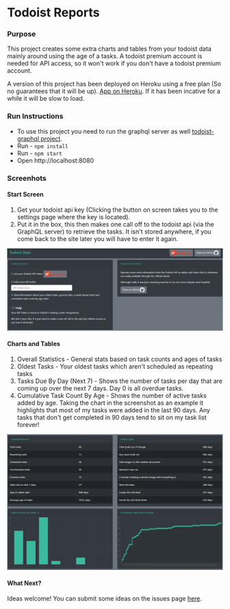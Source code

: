 # Todoist Reports

### Purpose
This project creates some extra charts and tables from your todoist data mainly around using the age of a tasks. A todoist premium account is needed for API access, so it won't work if you don't have a todoist premium account.  

A version of this project has been deployed on Heroku using a free plan (So no guarantees that it will be up).
[App on Heroku](https://floating-ocean-88421.herokuapp.com/).
If it has been incative for a while it will be slow to load.

### Run Instructions
* To use this project you need to run the graphql server as well [todoist-graphql project](https://github.com/neallclark/todoist-graphql).
* Run - ```npm install```
* Run - ```npm start```
* Open http://localhost:8080

### Screenhots
#### Start Screen

1. Get your todoist api key (Clicking the button on screen takes you to the settings page where the key is located).
1. Put it in the box, this then makes one call off to the todoist api (via the GraphQL server) to retrieve the tasks. It isn't stored anywhere, if you come back to the site later you will have to enter it again.

![Start Screen](https://raw.githubusercontent.com/neallclark/todoist-reports/master/documentation/start-screen.png)

#### Charts and Tables

1. Overall Statistics - General stats based on task counts and ages of tasks
1. Oldest Tasks - Your oldest tasks which aren't scheduled as repeating tasks
1. Tasks Due By Day (Next 7) - Shows the number of tasks per day that are coming up over the next 7 days. Day 0 is all overdue tasks.
1. Cumulative Task Count By Age - Shows the number of active tasks added by age. Taking the chart in the screenshot as an example it highlights that most of my tasks were added in the last 90 days. Any tasks that don't get completed in 90 days tend to sit on my task list forever!

![Charts](https://raw.githubusercontent.com/neallclark/todoist-reports/master/documentation/tables-and-charts.png)

#### What Next?
Ideas welcome! You can submit some ideas on the issues page [here](https://github.com/neallclark/todoist-reports/issues).









